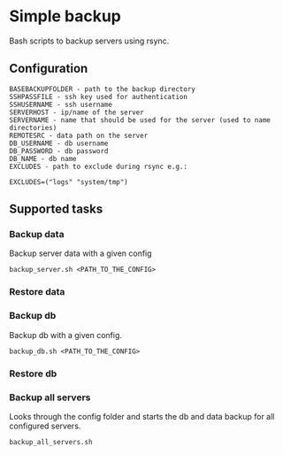 # Simple backup
Bash scripts to backup servers using rsync.

## Configuration
```
BASEBACKUPFOLDER - path to the backup directory
SSHPASSFILE - ssh key used for authentication
SSHUSERNAME - ssh username
SERVERHOST - ip/name of the server
SERVERNAME - name that should be used for the server (used to name directories)
REMOTESRC - data path on the server
DB_USERNAME - db username
DB_PASSWORD - db password
DB_NAME - db name
EXCLUDES - path to exclude during rsync e.g.: 

EXCLUDES=("logs" "system/tmp")
```

## Supported tasks
### Backup data
Backup server data with a given config

```
backup_server.sh <PATH_TO_THE_CONFIG>
```

### Restore data

### Backup db
Backup db with a given config.

```
backup_db.sh <PATH_TO_THE_CONFIG>
```

### Restore db

### Backup all servers
Looks through the config folder and starts the db and data backup for all configured servers.

```
backup_all_servers.sh
```